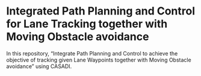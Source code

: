 # Integrated Path Planning and Control for Lane Tracking together with Moving Obstacle avoidance

In this repository, “Integrate Path Planning and Control to achieve the objective of tracking given Lane Waypoints together with Moving Obstacle avoidance” using CASADI. 
